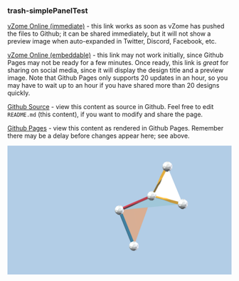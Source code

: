 ### trash-simplePanelTest

[vZome Online (immediate)][1] - this link works as soon as vZome has pushed the files to Github; it can be shared immediately, but it will not show a preview image when auto-expanded in Twitter, Discord, Facebook, etc.

[vZome Online (embeddable)][2] - this link may not work initially, since Github Pages may not be ready for a few minutes.  Once ready, this link is *great* for sharing on social media, since it will display the design title and a preview image.  Note that Github Pages only supports 20 updates in an hour, so you may have to wait up to an hour if you have shared more than 20 designs quickly.

[Github Source][3] - view this content as source in Github.  Feel free to edit `README.md` (this content), if you want to modify and share the page.

[Github Pages][4] - view this content as rendered in Github Pages.  Remember there may be a delay before changes appear here; see above.

![Image](trash-simplePanelTest.png)

[1]: https://vzome.com/app/?url=https://raw.githubusercontent.com/vorth/vzome-sharing/master/2021/06/08/14-28-30/trash-simplePanelTest.vZome
[2]: https://vzome.com/app/embed.py?url=https://vorth.github.io/vzome-sharing/2021/06/08/14-28-30/trash-simplePanelTest.vZome
[3]: https://github.com/vorth/vzome-sharing/tree/master/2021/06/08/14-28-30/
[4]: https://vorth.github.io/vzome-sharing/2021/06/08/14-28-30/
